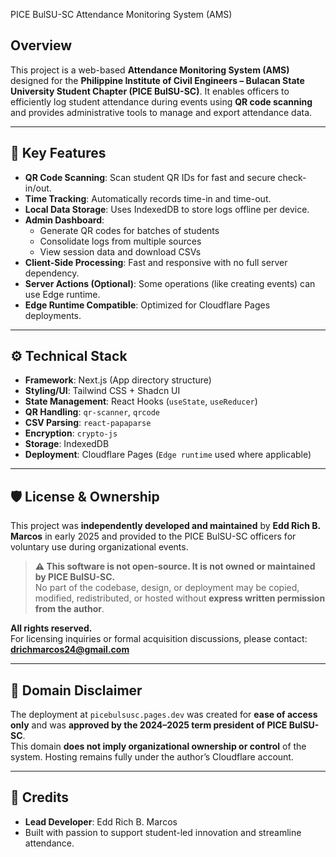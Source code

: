  PICE BulSU-SC Attendance Monitoring System (AMS)

## Overview

This project is a web-based **Attendance Monitoring System (AMS)** designed for the **Philippine Institute of Civil Engineers – Bulacan State University Student Chapter (PICE BulSU-SC)**. It enables officers to efficiently log student attendance during events using **QR code scanning** and provides administrative tools to manage and export attendance data.

---

## 🚀 Key Features

- **QR Code Scanning**: Scan student QR IDs for fast and secure check-in/out.
- **Time Tracking**: Automatically records time-in and time-out.
- **Local Data Storage**: Uses IndexedDB to store logs offline per device.
- **Admin Dashboard**:
  - Generate QR codes for batches of students
  - Consolidate logs from multiple sources
  - View session data and download CSVs
- **Client-Side Processing**: Fast and responsive with no full server dependency.
- **Server Actions (Optional)**: Some operations (like creating events) can use Edge runtime.
- **Edge Runtime Compatible**: Optimized for Cloudflare Pages deployments.

---

## ⚙️ Technical Stack

- **Framework**: Next.js (App directory structure)
- **Styling/UI**: Tailwind CSS + Shadcn UI
- **State Management**: React Hooks (`useState`, `useReducer`)
- **QR Handling**: `qr-scanner`, `qrcode`
- **CSV Parsing**: `react-papaparse`
- **Encryption**: `crypto-js`
- **Storage**: IndexedDB
- **Deployment**: Cloudflare Pages (`Edge runtime` used where applicable)

---

## 🛡️ License & Ownership

This project was **independently developed and maintained** by **Edd Rich B. Marcos** in early 2025 and provided to the PICE BulSU-SC officers for voluntary use during organizational events.

> **⚠️ This software is not open-source. It is not owned or maintained by PICE BulSU-SC.**  
> No part of the codebase, design, or deployment may be copied, modified, redistributed, or hosted without **express written permission from the author**.

**All rights reserved.**  
For licensing inquiries or formal acquisition discussions, please contact: **drichmarcos24@gmail.com**

---

## 📛 Domain Disclaimer

The deployment at `picebulsusc.pages.dev` was created for **ease of access only** and was **approved by the 2024–2025 term president of PICE BulSU-SC**.  
This domain **does not imply organizational ownership or control** of the system. Hosting remains fully under the author’s Cloudflare account.

---

## 👤 Credits

- **Lead Developer**: Edd Rich B. Marcos 
- Built with passion to support student-led innovation and streamline attendance.

